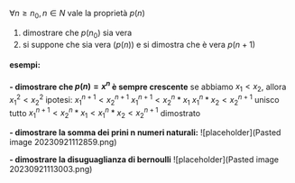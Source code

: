 $\forall n \ge n_0, n \in N$ vale la proprietà $p(n)$
1. dimostrare che $p(n_0)$ sia vera
2. si suppone che sia vera ($p(n)$) e si dimostra che è vera $p(n+1)$
#### esempi:
**- dimostrare che $p(n) = x^n$ è sempre crescente**
se abbiamo $x_1 < x_2$, allora $x_1^2 < x_2^2$
ipotesi: $x_1^{n+1}<x_2^{n+1}$
$x_1^{n+1}<x_2^n*x_1$
$x_1^n*x_2<x_2^{n+1}$
unisco tutto
$x_1^{n+1}<x_2^n*x_1<x_1^n*x_2<x_2^{n+1}$ dimostrato

**- dimostrare la somma dei prini n numeri naturali:**
![placeholder](Pasted image 20230921112859.png)

**- dimostrare la disuguaglianza di bernoulli**
![placeholder](Pasted image 20230921113003.png)